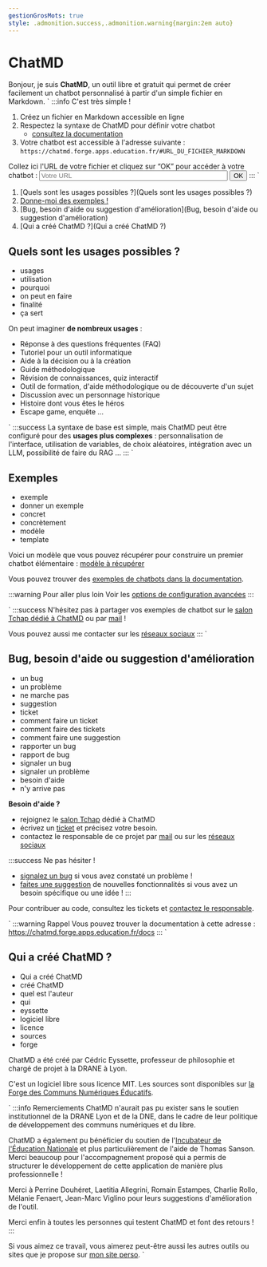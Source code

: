 ```yaml
---
gestionGrosMots: true
style: .admonition.success,.admonition.warning{margin:2em auto}
---
```


<!--Fichier généré automatiquement à partir des fichiers présents dans le dossier data/.
Attention : les modifications faites manuellement dans ce fichier seront écrasées à la prochaine compilation de ChatMD -->

# ChatMD

Bonjour, je suis **ChatMD**, un outil libre et gratuit qui permet de créer facilement un chatbot personnalisé à partir d'un simple fichier en Markdown.
\`
:::info C'est très simple !
1. Créez un fichier en Markdown accessible en ligne
2. Respectez la syntaxe de ChatMD pour définir votre chatbot
	- [consultez la documentation](https://chatmd.forge.apps.education.fr/docs)
3. Votre chatbot est accessible à l'adresse suivante : `https://chatmd.forge.apps.education.fr/#URL_DU_FICHIER_MARKDOWN`

<label for="urlSourceChatbot">Collez ici l'URL de votre fichier et cliquez sur “OK” pour accéder à votre chatbot :</label>
<input type="url" id="urlSourceChatbot" placeholder="Votre URL" role="textbox" title="Votre URL" style="width:75%"> <button id="openNewChatbot" type="button">OK</button>
:::
\`

1. [Quels sont les usages possibles ?](Quels sont les usages possibles ?)
2. [Donne-moi des exemples !](Exemples)
4. [Bug, besoin d'aide ou suggestion d'amélioration](Bug, besoin d'aide ou suggestion d'amélioration)
5. [Qui a créé ChatMD ?](Qui a créé ChatMD ?)

## Quels sont les usages possibles ?
- usages
- utilisation
- pourquoi
- on peut en faire
- finalité
- ça sert

On peut imaginer **de nombreux usages** :

- Réponse à des questions fréquentes (FAQ)
- Tutoriel pour un outil informatique
- Aide à la décision ou à la création
- Guide méthodologique
- Révision de connaissances, quiz interactif
- Outil de formation, d'aide méthodologique ou de découverte d'un sujet
- Discussion avec un personnage historique
- Histoire dont vous êtes le héros
- Escape game, enquête …

\`
:::success
La syntaxe de base est simple, mais ChatMD peut être configuré pour des **usages plus complexes** : personnalisation de l'interface, utilisation de variables, de choix aléatoires, intégration avec un LLM, possibilité de faire du RAG …
:::
\`

## Exemples
- exemple
- donner un exemple
- concret
- concrètement
- modèle
- template

Voici un modèle que vous pouvez récupérer pour construire un premier chatbot élémentaire : [modèle à récupérer](https://codimd.apps.education.fr/mBGbHStJSVOSrlGfGb981A?both)

Vous pouvez trouver des [exemples de chatbots dans la documentation](https://chatmd.forge.apps.education.fr/docs/?sec=2&subsec=1).

:::warning Pour aller plus loin
Voir les [options de configuration avancées](https://chatmd.forge.apps.education.fr/docs/?sec=5&subsec=1#)
:::

\`
:::success
N'hésitez pas à partager vos exemples de chatbot sur le [salon Tchap dédié à ChatMD](https://www.tchap.gouv.fr/#/room/!BLAbHlkynUkpyIfNvT:agent.education.tchap.gouv.fr) ou par [mail](mailto:forge-apps+guichet+chatmd-chatmd-forge-apps-education-fr-1072-issue-@phm.education.gouv.fr) !

Vous pouvez aussi me contacter sur les [réseaux sociaux](http://eyssette.forge.apps.education.fr/)
:::
\`


## Bug, besoin d'aide ou suggestion d'amélioration
- un bug
- un problème
- ne marche pas
- suggestion
- ticket
- comment faire un ticket
- comment faire des tickets
- comment faire une suggestion
- rapporter un bug
- rapport de bug
- signaler un bug
- signaler un problème
- besoin d'aide
- n'y arrive pas


**Besoin d'aide ?**
- rejoignez le [salon Tchap](https://www.tchap.gouv.fr/#/room/!BLAbHlkynUkpyIfNvT:agent.education.tchap.gouv.fr) dédié à ChatMD
- écrivez un [ticket](https://forge.apps.education.fr/chatMD/chatMD.forge.apps.education.fr/-/issues/new?issuable_template=help) et précisez votre besoin.
- contactez le responsable de ce projet par [mail](mailto:forge-apps+guichet+chatmd-chatmd-forge-apps-education-fr-1072-issue-@phm.education.gouv.fr) ou sur les [réseaux sociaux](http://eyssette.forge.apps.education.fr/)

:::success Ne pas hésiter !
- [signalez un bug](https://forge.apps.education.fr/chatMD/chatMD.forge.apps.education.fr/-/issues/new?issuable_template=bug) si vous avez constaté un problème !
- [faites une suggestion](https://forge.apps.education.fr/chatMD/chatMD.forge.apps.education.fr/-/issues/new?issuable_template=suggestion) de nouvelles fonctionnalités si vous avez un besoin spécifique ou une idée !
:::

Pour contribuer au code, consultez les tickets et [contactez le responsable](https://eyssette.forge.apps.education.fr/).

\`
:::warning Rappel
Vous pouvez trouver la documentation à cette adresse :
https://chatmd.forge.apps.education.fr/docs
:::
\`

## Qui a créé ChatMD ?
- Qui a créé ChatMD
- créé ChatMD
- quel est l'auteur
- qui
- eyssette
- logiciel libre
- licence
- sources
- forge

ChatMD a été créé par Cédric Eyssette, professeur de philosophie et chargé de projet à la DRANE à Lyon.

C'est un logiciel libre sous licence MIT. Les sources sont disponibles sur [la Forge des Communs Numériques Éducatifs](https://forge.apps.education.fr/chatMD/chatMD.forge.apps.education.fr).


\`
:::info Remerciements
ChatMD n'aurait pas pu exister sans le soutien institutionnel de la DRANE Lyon et de la DNE, dans le cadre de leur politique de développement des communs numériques et du libre.

ChatMD a également pu bénéficier du soutien de l'[Incubateur de l'Éducation Nationale](https://incubateur.education.gouv.fr/) et plus particulièrement de l'aide de Thomas Sanson. Merci beaucoup pour l'accompagnement proposé qui a permis de structurer le développement de cette application de manière plus professionnelle !

Merci à Perrine Douhéret, Laetitia Allegrini, Romain Estampes, Charlie Rollo, Mélanie Fenaert, Jean-Marc Viglino pour leurs suggestions d'amélioration de l'outil.

Merci enfin à toutes les personnes qui testent ChatMD et font des retours !
:::


Si vous aimez ce travail, vous aimerez peut-être aussi les autres outils ou sites que je propose sur [mon site perso](https://eyssette.forge.apps.education.fr).
\`